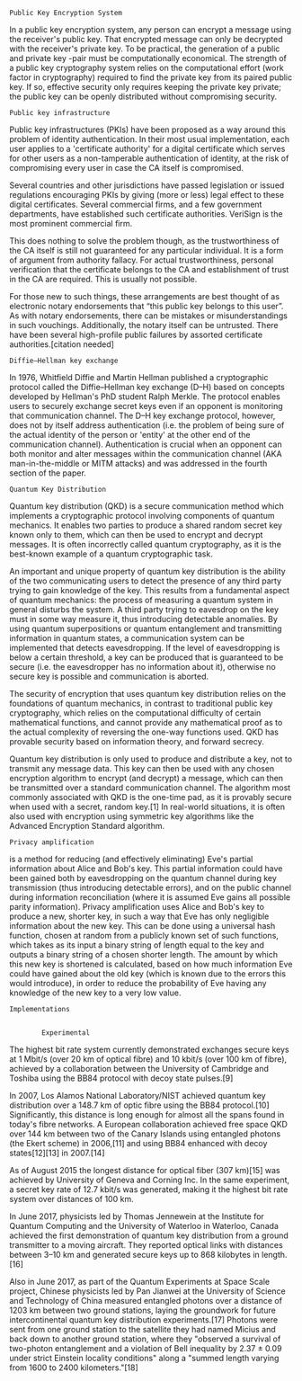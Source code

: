     Public Key Encryption System
In a public key encryption system, any person can encrypt a message using the receiver's public key. That encrypted message can only be decrypted with the receiver's private key. To be practical, the generation of a public and private key -pair must be computationally economical. The strength of a public key cryptography system relies on the computational effort (work factor in cryptography) required to find the private key from its paired public key. If so, effective security only requires keeping the private key private; the public key can be openly distributed without compromising security.

    Public key infrastructure

Public key infrastructures (PKIs) have been proposed as a way around this problem of identity authentication. In their most usual implementation, each user applies to a 'certificate authority' for a digital certificate which serves for other users as a non-tamperable authentication of identity, at the risk of compromising every user in case the CA itself is compromised.

Several countries and other jurisdictions have passed legislation or issued regulations encouraging PKIs by giving (more or less) legal effect to these digital certificates. Several commercial firms, and a few government departments, have established such certificate authorities. VeriSign is the most prominent commercial firm.

This does nothing to solve the problem though, as the trustworthiness of the CA itself is still not guaranteed for any particular individual. It is a form of argument from authority fallacy. For actual trustworthiness, personal verification that the certificate belongs to the CA and establishment of trust in the CA are required. This is usually not possible.

For those new to such things, these arrangements are best thought of as electronic notary endorsements that “this public key belongs to this user”. As with notary endorsements, there can be mistakes or misunderstandings in such vouchings. Additionally, the notary itself can be untrusted. There have been several high-profile public failures by assorted certificate authorities.[citation needed]

    Diffie–Hellman key exchange

In 1976, Whitfield Diffie and Martin Hellman published a cryptographic protocol called the Diffie–Hellman key exchange (D–H) based on concepts developed by Hellman's PhD student Ralph Merkle. The protocol enables users to securely exchange secret keys even if an opponent is monitoring that communication channel. The D–H key exchange protocol, however, does not by itself address authentication (i.e. the problem of being sure of the actual identity of the person or 'entity' at the other end of the communication channel). Authentication is crucial when an opponent can both monitor and alter messages within the communication channel (AKA man-in-the-middle or MITM attacks) and was addressed in the fourth section of the paper.

    Quantum Key Distribution
Quantum key distribution (QKD) is a secure communication method which implements a cryptographic protocol involving components of quantum mechanics. It enables two parties to produce a shared random secret key known only to them, which can then be used to encrypt and decrypt messages. It is often incorrectly called quantum cryptography, as it is the best-known example of a quantum cryptographic task.

An important and unique property of quantum key distribution is the ability of the two communicating users to detect the presence of any third party trying to gain knowledge of the key. This results from a fundamental aspect of quantum mechanics: the process of measuring a quantum system in general disturbs the system. A third party trying to eavesdrop on the key must in some way measure it, thus introducing detectable anomalies. By using quantum superpositions or quantum entanglement and transmitting information in quantum states, a communication system can be implemented that detects eavesdropping. If the level of eavesdropping is below a certain threshold, a key can be produced that is guaranteed to be secure (i.e. the eavesdropper has no information about it), otherwise no secure key is possible and communication is aborted.

The security of encryption that uses quantum key distribution relies on the foundations of quantum mechanics, in contrast to traditional public key cryptography, which relies on the computational difficulty of certain mathematical functions, and cannot provide any mathematical proof as to the actual complexity of reversing the one-way functions used. QKD has provable security based on information theory, and forward secrecy.

Quantum key distribution is only used to produce and distribute a key, not to transmit any message data. This key can then be used with any chosen encryption algorithm to encrypt (and decrypt) a message, which can then be transmitted over a standard communication channel. The algorithm most commonly associated with QKD is the one-time pad, as it is provably secure when used with a secret, random key.[1] In real-world situations, it is often also used with encryption using symmetric key algorithms like the Advanced Encryption Standard algorithm.

    Privacy amplification 

is a method for reducing (and effectively eliminating) Eve's partial information about Alice and Bob's key. This partial information could have been gained both by eavesdropping on the quantum channel during key transmission (thus introducing detectable errors), and on the public channel during information reconciliation (where it is assumed Eve gains all possible parity information). Privacy amplification uses Alice and Bob's key to produce a new, shorter key, in such a way that Eve has only negligible information about the new key. This can be done using a universal hash function, chosen at random from a publicly known set of such functions, which takes as its input a binary string of length equal to the key and outputs a binary string of a chosen shorter length. The amount by which this new key is shortened is calculated, based on how much information Eve could have gained about the old key (which is known due to the errors this would introduce), in order to reduce the probability of Eve having any knowledge of the new key to a very low value.

    Implementations


            Experimental
The highest bit rate system currently demonstrated exchanges secure keys at 1 Mbit/s (over 20 km of optical fibre) and 10 kbit/s (over 100 km of fibre), achieved by a collaboration between the University of Cambridge and Toshiba using the BB84 protocol with decoy state pulses.[9]

In 2007, Los Alamos National Laboratory/NIST achieved quantum key distribution over a 148.7 km of optic fibre using the BB84 protocol.[10] Significantly, this distance is long enough for almost all the spans found in today's fibre networks. A European collaboration achieved free space QKD over 144 km between two of the Canary Islands using entangled photons (the Ekert scheme) in 2006,[11] and using BB84 enhanced with decoy states[12][13] in 2007.[14]

As of August 2015 the longest distance for optical fiber (307 km)[15] was achieved by University of Geneva and Corning Inc. In the same experiment, a secret key rate of 12.7 kbit/s was generated, making it the highest bit rate system over distances of 100 km.

In June 2017, physicists led by Thomas Jennewein at the Institute for Quantum Computing and the University of Waterloo in Waterloo, Canada achieved the first demonstration of quantum key distribution from a ground transmitter to a moving aircraft. They reported optical links with distances between 3–10 km and generated secure keys up to 868 kilobytes in length.[16]

Also in June 2017, as part of the Quantum Experiments at Space Scale project, Chinese physicists led by Pan Jianwei at the University of Science and Technology of China measured entangled photons over a distance of 1203 km between two ground stations, laying the groundwork for future intercontinental quantum key distribution experiments.[17] Photons were sent from one ground station to the satellite they had named Micius and back down to another ground station, where they "observed a survival of two-photon entanglement and a violation of Bell inequality by 2.37 ± 0.09 under strict Einstein locality conditions" along a "summed length varying from 1600 to 2400 kilometers."[18]
